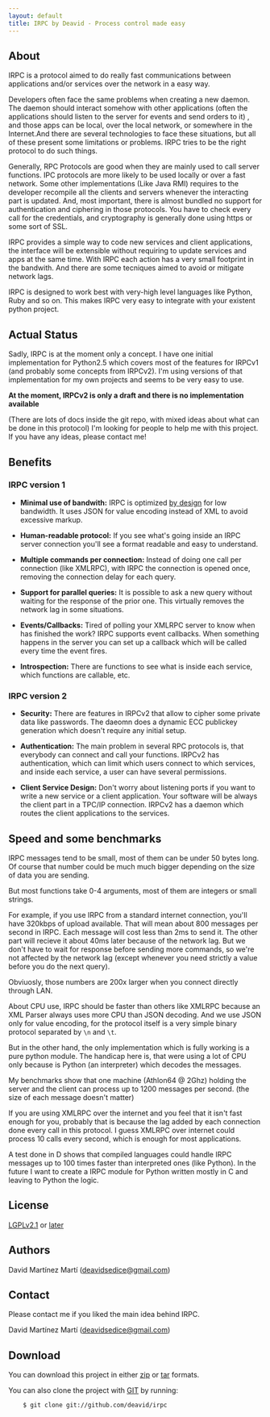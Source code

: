 ```yaml
---
layout: default
title: IRPC by Deavid - Process control made easy
---
```


About
--------------------------------

IRPC is a protocol aimed to do really fast communications between applications 
and/or services over the network in a easy way. 

Developers often face the same problems when creating a new daemon. The daemon 
should interact somehow with other applications (often the applications should 
listen to the server for events and send orders to it) , and those apps can be local, over the 
local network, or somewhere in the Internet.And there are several technologies 
to face these situations, but all of these present some limitations or problems.
IRPC tries to be the right protocol to do such things.

Generally, RPC Protocols are good when they are mainly used to call server functions. 
IPC protocols are more likely to be used locally or over a fast network. Some 
other implementations (Like Java RMI) requires to the developer recompile all 
the clients and servers whenever the interacting part is updated. And, most 
important, there is almost bundled no support for authentication and ciphering 
in those protocols. You have to check every call for the credentials, and 
cryptography is generally done using https or some sort of SSL.

IRPC provides a simple way to code new services and client applications, the 
interface will be extensible without requiring to update services and apps at
the same time. With IRPC each action has a very small footprint in the bandwith.
And there are some tecniques aimed to avoid or mitigate network lags.

IRPC is designed to work best with very-high level languages like Python, Ruby
and so on. This makes IRPC very easy to integrate with your existent python project.

Actual Status
-----------------------------------------
Sadly, IRPC is at the moment only a concept. I have one initial implementation for
Python2.5 which covers most of the features for IRPCv1 (and probably some 
concepts from IRPCv2). I'm using versions of that implementation for my own projects
and seems to be very easy to use.

**At the moment, IRPCv2 is only a draft and 
there is no implementation available**

(There are lots of docs inside the git repo, with mixed ideas about what can be done in this protocol)
I'm looking for people to help me with this project. If you have any ideas, please contact me!

Benefits
-----------------------------------

### IRPC version 1 ###

* **Minimal use of bandwith:** IRPC is optimized <u>by design</u> for low 
    bandwidth. It uses JSON for value encoding instead of XML 
    to avoid excessive markup.
    
* **Human-readable protocol:** If you see what's going inside an IRPC server 
    connection you'll see a format readable and easy to understand.
    
* **Multiple commands per connection:** Instead of doing one call per connection 
    (like XMLRPC), with IRPC the connection is opened once, removing the connection 
    delay for each query.
    
* **Support for parallel queries:** It is possible to ask a new query without 
    waiting for the response of the prior one. This virtually removes the network 
    lag in some situations. 
    
* **Events/Callbacks:** Tired of polling your XMLRPC server to know when has 
    finished the work? IRPC supports event callbacks. When something happens in 
    the server you can set up a callback which will be called every time 
    the event fires.
    
* **Introspection:** There are functions to see what is inside each 
    service, which functions are callable, etc.

### IRPC version 2 ###

* **Security:** There are features in IRPCv2 that allow to cipher some private 
    data like passwords. The daeomn does a dynamic ECC publickey generation 
    which doesn't require any initial setup.
    
* **Authentication:** The main problem in several RPC protocols is, that 
    everybody can connect and call your functions. IRPCv2 has authentication, 
    which can limit which users connect to which services, and inside each 
    service, a user can have several permissions. 
    
* **Client Service Design:** Don't worry about listening ports if you want to 
    write a new service or a client application. Your software will be always 
    the client part in a TPC/IP connection. IRPCv2 has a daemon which routes 
    the client applications to the services.

Speed and some benchmarks
----------------------------

IRPC messages tend to be small, most of them can be under 50 bytes long. Of course 
that number could be much much bigger depending on the size of data you are sending.

But most functions take 0-4 arguments, most of them are integers or small strings.

For example, if you use IRPC from a standard internet connection, you'll have 320kbps 
of upload available. That will mean about 800 messages per second in IRPC. Each 
message will cost less than 2ms to send it. The other part will recieve it about
40ms later because of the network lag. But we don't have to wait for response
before sending more commands, so we're not affected by the network lag (except 
whenever you need strictly a value before you do the next query).

Obviuosly, those numbers are 200x larger when you connect directly through LAN.

About CPU use, IRPC should be faster than others like XMLRPC because an XML Parser 
always uses more CPU than JSON decoding. And we use JSON only for value encoding,
for the protocol itself is a very simple binary protocol separated by `\n` and `\t`.

But in the other hand, the only implementation which is fully working is a pure
python module. The handicap here is, that were using a lot of CPU only because is 
Python (an interpreter) which decodes the messages.

My benchmarks show that one machine (Athlon64 @ 2Ghz) holding the server and the 
client can  process up to 1200 messages per second. (the size of each message 
doesn't matter)

If you are using XMLRPC over the internet and you feel that it isn't fast enough 
for you, probably that is because the lag added by each connection done every 
call in this protocol. I guess XMLRPC over internet could process 10 calls every 
second, which is enough for most applications.

A test done in D shows that compiled languages could handle IRPC messages up to 100
times faster than interpreted ones (like Python). In the future I want to create 
a IRPC module for Python written mostly in C and leaving to Python the logic.

License
----------------------------

[LGPLv2.1](http://www.gnu.org/licenses/lgpl-2.1.html) or [later](http://www.gnu.org/licenses/lgpl.html)

Authors
----------------------------

David Martínez Martí (deavidsedice@gmail.com)

Contact
----------------------------
Please contact me if you liked the main idea behind IRPC.

David Martínez Martí (deavidsedice@gmail.com)


Download
----------------------------

You can download this project 
in either [zip](http://github.com/deavid/irpc/zipball/master)
or [tar](http://github.com/deavid/irpc/tarball/master) formats.

You can also clone the project with [GIT](http://git-scm.com)
by running:

        $ git clone git://github.com/deavid/irpc



